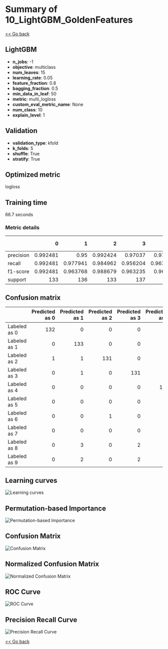 # Summary of 10_LightGBM_GoldenFeatures

[<< Go back](../README.md)


## LightGBM
- **n_jobs**: -1
- **objective**: multiclass
- **num_leaves**: 15
- **learning_rate**: 0.05
- **feature_fraction**: 0.8
- **bagging_fraction**: 0.5
- **min_data_in_leaf**: 50
- **metric**: multi_logloss
- **custom_eval_metric_name**: None
- **num_class**: 10
- **explain_level**: 1

## Validation
 - **validation_type**: kfold
 - **k_folds**: 5
 - **shuffle**: True
 - **stratify**: True

## Optimized metric
logloss

## Training time

66.7 seconds

### Metric details
|           |          0 |          1 |          2 |          3 |          4 |          5 |          6 |          7 |          8 |          9 |   accuracy |   macro avg |   weighted avg |   logloss |
|:----------|-----------:|-----------:|-----------:|-----------:|-----------:|-----------:|-----------:|-----------:|-----------:|-----------:|-----------:|------------:|---------------:|----------:|
| precision |   0.992481 |   0.95     |   0.992424 |   0.97037  |   0.97037  |   0.977612 |   0.970803 |   0.95     |   0.96748  |   0.905797 |   0.964365 |    0.964734 |       0.96467  |  0.108449 |
| recall    |   0.992481 |   0.977941 |   0.984962 |   0.956204 |   0.963235 |   0.963235 |   0.977941 |   0.992537 |   0.908397 |   0.925926 |   0.964365 |    0.964286 |       0.964365 |  0.108449 |
| f1-score  |   0.992481 |   0.963768 |   0.988679 |   0.963235 |   0.96679  |   0.97037  |   0.974359 |   0.970803 |   0.937008 |   0.915751 |   0.964365 |    0.964324 |       0.964335 |  0.108449 |
| support   | 133        | 136        | 133        | 137        | 136        | 136        | 136        | 134        | 131        | 135        |   0.964365 | 1347        |    1347        |  0.108449 |


## Confusion matrix
|              |   Predicted as 0 |   Predicted as 1 |   Predicted as 2 |   Predicted as 3 |   Predicted as 4 |   Predicted as 5 |   Predicted as 6 |   Predicted as 7 |   Predicted as 8 |   Predicted as 9 |
|:-------------|-----------------:|-----------------:|-----------------:|-----------------:|-----------------:|-----------------:|-----------------:|-----------------:|-----------------:|-----------------:|
| Labeled as 0 |              132 |                0 |                0 |                0 |                1 |                0 |                0 |                0 |                0 |                0 |
| Labeled as 1 |                0 |              133 |                0 |                0 |                1 |                0 |                1 |                0 |                0 |                1 |
| Labeled as 2 |                1 |                1 |              131 |                0 |                0 |                0 |                0 |                0 |                0 |                0 |
| Labeled as 3 |                0 |                1 |                0 |              131 |                0 |                2 |                0 |                2 |                0 |                1 |
| Labeled as 4 |                0 |                0 |                0 |                0 |              131 |                0 |                1 |                1 |                0 |                3 |
| Labeled as 5 |                0 |                0 |                0 |                0 |                0 |              131 |                1 |                0 |                0 |                4 |
| Labeled as 6 |                0 |                0 |                1 |                0 |                1 |                0 |              133 |                0 |                1 |                0 |
| Labeled as 7 |                0 |                0 |                0 |                0 |                1 |                0 |                0 |              133 |                0 |                0 |
| Labeled as 8 |                0 |                3 |                0 |                2 |                0 |                0 |                1 |                2 |              119 |                4 |
| Labeled as 9 |                0 |                2 |                0 |                2 |                0 |                1 |                0 |                2 |                3 |              125 |

## Learning curves
![Learning curves](learning_curves.png)

## Permutation-based Importance
![Permutation-based Importance](permutation_importance.png)
## Confusion Matrix

![Confusion Matrix](confusion_matrix.png)


## Normalized Confusion Matrix

![Normalized Confusion Matrix](confusion_matrix_normalized.png)


## ROC Curve

![ROC Curve](roc_curve.png)


## Precision Recall Curve

![Precision Recall Curve](precision_recall_curve.png)



[<< Go back](../README.md)
